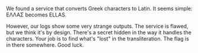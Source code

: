 We found a service that converts Greek characters to Latin. It seems simple:
ΕΛΛΑΣ becomes ELLAS.

However, our logs show some very strange outputs. The service is flawed, but we
think it's by design. There's a secret hidden in the way it handles the characters.
Your job is to find what's "lost" in the transliteration.
The flag is in there somewhere. Good luck.
